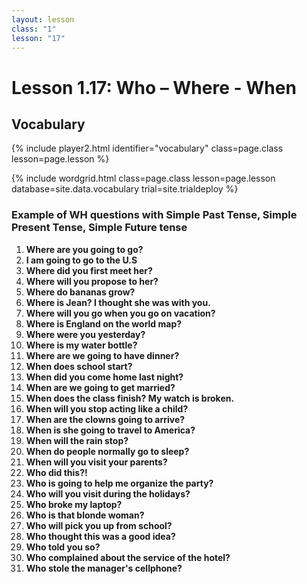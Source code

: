 ```yaml
---
layout: lesson
class: "1"
lesson: "17"
---
```



# Lesson 1.17: Who – Where - When


## Vocabulary 
{% include player2.html identifier="vocabulary" class=page.class lesson=page.lesson %}


{% include wordgrid.html 
		class=page.class 
		lesson=page.lesson 
		database=site.data.vocabulary 
		trial=site.trialdeploy %}




### Example of WH questions with Simple Past Tense, Simple Present Tense, Simple Future tense 
1. **Where are you going to go?**
1. **I am going to go to the U.S**
2. **Where did you first meet her?**
3. **Where will you propose to her?**
4. **Where do bananas grow?**
5. **Where is Jean? I thought she was with you.**
6. **Where will you go when you go on vacation?**
7. **Where is England on the world map?**
8. **Where were you yesterday?**
9. **Where is my water bottle?**
10. **Where are we going to have dinner?**
11. **When does school start?**
12. **When did you come home last night?**
13. **When are we going to get married?**
14. **When does the class finish? My watch is broken.**
15. **When will you stop acting like a child?**
16. **When are the clowns going to arrive?**
17. **When is she going to travel to America?**
18. **When will the rain stop?**
19. **When do people normally go to sleep?**
20. **When will you visit your parents?**
21. **Who did this?!**
22. **Who is going to help me organize the party?**
23. **Who will you visit during the holidays?**
24. **Who broke my laptop?**
25. **Who is that blonde woman?**
26. **Who will pick you up from school?**
27. **Who thought this was a good idea?**
28. **Who told you so?**
29. **Who complained about the service of the hotel?**
30. **Who stole the manager's cellphone?**



